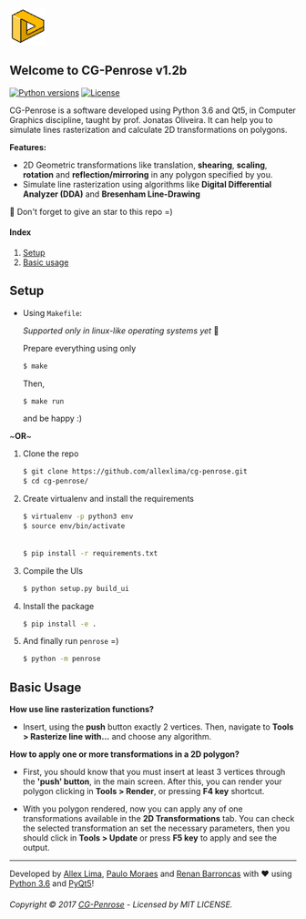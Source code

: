 <img src="https://github.com/allexlima/cg-penrose/blob/master/penrose/img/icon.png?raw=true" width="64">

## Welcome to CG-Penrose v1.2b

[![Python versions](https://img.shields.io/badge/python-3.6-blue.svg)]()
[![License](https://img.shields.io/badge/license-MIT-green.svg)]()

CG-Penrose is a software developed using Python 3.6 and Qt5, in Computer Graphics discipline, taught by prof. Jonatas Oliveira. It can help you to simulate lines rasterization and calculate 2D transformations on polygons.

**Features:**
 - 2D Geometric transformations like translation, **shearing**, **scaling**, **rotation** and **reflection/mirroring** in any polygon specified by you.
 - Simulate line rasterization using algorithms like **Digital Differential Analyzer (DDA)** and **Bresenham Line-Drawing**


:star2: Don't forget to give an star to this repo =)

#### Index

1. [Setup](https://github.com/allexlima/cg-penrose#setup) 
3. [Basic usage](https://github.com/allexlima/cg-penrose#basic-usage)

## Setup

* Using `Makefile`:

    *Supported only in linux-like operating systems yet* :information_desk_person:
    
    Prepare everything using only
    
    ```bash
    $ make
    ```
    
    Then,
    
    ```bash
    $ make run
    ```
    
    and be happy :)

\~**OR**\~

1. Clone the repo
            
    ```bash
    $ git clone https://github.com/allexlima/cg-penrose.git
    $ cd cg-penrose/
    ```

2. Create virtualenv and install the requirements

    ```bash
    $ virtualenv -p python3 env  
    $ source env/bin/activate
    ```
    ```bash

    $ pip install -r requirements.txt
    ```

3. Compile the UIs

    ```bash
    $ python setup.py build_ui
    ```
    
4. Install the package

    ```bash
    $ pip install -e .
    ```
    
5. And finally run `penrose` =)

    ```bash
    $ python -m penrose
    ```

## Basic Usage

**How use line rasterization functions?**

- Insert, using the **push** button exactly 2 vertices. Then, navigate to **Tools > Rasterize line with...** and choose any algorithm.

**How to apply one or more transformations in a 2D polygon?**

- First, you should know that you must insert at least 3 vertices through the **'push' button**, in the main screen. After this, you can render your polygon clicking in **Tools > Render**, or pressing **F4 key** shortcut. 

- With you polygon rendered, now you can apply any of one transformations available in the **2D Transformations** tab. You can check the selected transformation an set the necessary parameters, then you should click in **Tools > Update** or press **F5 key** to apply and see the output.  



---

Developed by [Allex Lima](http://allexlima.com), [Paulo Moraes](http://www.moraespaulo.com/) and [Renan Barroncas](https://github.com/renanbarroncas) with ❤️ using [Python 3.6](https://www.python.org/) and [PyQt5](https://www.riverbankcomputing.com/software/pyqt/download)! 
###### Copyright © 2017 [CG-Penrose](https://github.com/allexlima/cg-penrose) - Licensed by MIT LICENSE.
